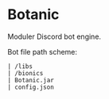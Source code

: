 # Botanic
Moduler Discord bot engine.

Bot file path scheme:
```
| /libs
| /bionics
| Botanic.jar
| config.json
```
